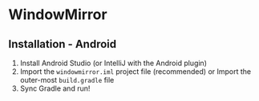 # WindowMirror

Installation - Android
-
1. Install Android Studio (or IntelliJ with the Android plugin)
2. Import the `windowmirror.iml` project file (recommended) or Import the outer-most `build.gradle` file
4. Sync Gradle and run!


